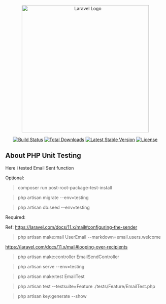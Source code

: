 <p align="center"><a href="https://laravel.com" target="_blank"><img src="https://raw.githubusercontent.com/laravel/art/master/logo-lockup/5%20SVG/2%20CMYK/1%20Full%20Color/laravel-logolockup-cmyk-red.svg" width="400" alt="Laravel Logo"></a></p>

<p align="center">
<a href="https://github.com/laravel/framework/actions"><img src="https://github.com/laravel/framework/workflows/tests/badge.svg" alt="Build Status"></a>
<a href="https://packagist.org/packages/laravel/framework"><img src="https://img.shields.io/packagist/dt/laravel/framework" alt="Total Downloads"></a>
<a href="https://packagist.org/packages/laravel/framework"><img src="https://img.shields.io/packagist/v/laravel/framework" alt="Latest Stable Version"></a>
<a href="https://packagist.org/packages/laravel/framework"><img src="https://img.shields.io/packagist/l/laravel/framework" alt="License"></a>
</p>

## About PHP Unit Testing
Here i tested Email Sent function

Optional:

> composer run post-root-package-test-install

> php artisan migrate --env=testing

> php artisan db:seed --env=testing

Required:

Ref: https://laravel.com/docs/11.x/mail#configuring-the-sender

> php artisan make:mail UserEmail --markdown=email.users.welcome

https://laravel.com/docs/11.x/mail#looping-over-recipients

> php artisan make:controller EmailSendController

> php artisan serve --env=testing

> php artisan make:test EmailTest

> php artisan test --testsuite=Feature ./tests/Feature/EmailTest.php

> php artisan key:generate --show

